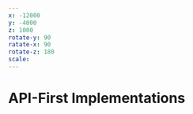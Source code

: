 ```yaml
---
x: -12000
y: -4000
z: 1000
rotate-y: 90
ratate-x: 90
rotate-z: 180
scale:
---
```


# API-First Implementations